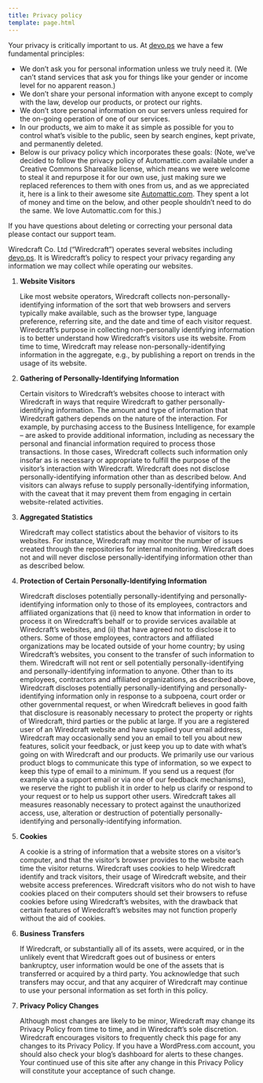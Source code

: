 ```yaml
---
title: Privacy policy
template: page.html
---
```


Your privacy is critically important to us. At [devo.ps](http://devo.ps) we have a few fundamental principles:

* We don’t ask you for personal information unless we truly need it. (We can’t stand services that ask you for things like your gender or income level for no apparent reason.)
* We don’t share your personal information with anyone except to comply with the law, develop our products, or protect our rights.
* We don’t store personal information on our servers unless required for the on-going operation of one of our services.
* In our products, we aim to make it as simple as possible for you to control what’s visible to the public, seen by search engines, kept private, and permanently deleted.
* Below is our privacy policy which incorporates these goals: (Note, we’ve decided to follow  the privacy policy of Automattic.com available under a Creative Commons Sharealike license, which means we were welcome to steal it and repurpose it for our own use, just making sure we replaced references to them with ones from us, and as we appreciated it, here is a link to their awesome site [Automattic.com](http://automattic.com/). They spent a lot of money and time on the below, and other people shouldn’t need to do the same. We love Automattic.com for this.)

If you have questions about deleting or correcting your personal data please contact our support team.

Wiredcraft Co. Ltd (“Wiredcraft”) operates several websites including [devo.ps](http://devo.ps). It is Wiredcraft’s policy to respect your privacy regarding any information we may collect while operating our websites.

1. **Website Visitors**

    Like most website operators, Wiredcraft collects non-personally-identifying information of the sort that web browsers and servers typically make available, such as the browser type, language preference, referring site, and the date and time of each visitor request. Wiredcraft’s purpose in collecting non-personally identifying information is to better understand how Wiredcraft’s visitors use its website. From time to time, Wiredcraft may release non-personally-identifying information in the aggregate, e.g., by publishing a report on trends in the usage of its website.

2. **Gathering of Personally-Identifying Information**

    Certain visitors to Wiredcraft’s websites choose to interact with Wiredcraft in ways that require Wiredcraft to gather personally-identifying information. The amount and type of information that Wiredcraft gathers depends on the nature of the interaction. For example, by purchasing access to the Business Intelligence, for example – are asked to provide additional information, including as necessary the personal and financial information required to process those transactions. In those cases, Wiredcraft collects such information only insofar as is necessary or appropriate to fulfill the purpose of the visitor’s interaction with Wiredcraft. Wiredcraft does not disclose personally-identifying information other than as described below. And visitors can always refuse to supply personally-identifying information, with the caveat that it may prevent them from engaging in certain website-related activities.

3. **Aggregated Statistics**

    Wiredcraft may collect statistics about the behavior of visitors to its websites. For instance, Wiredcraft may monitor the number of issues created through the repositories for internal monitoring. Wiredcraft does not and will never disclose personally-identifying information other than as described below.

4. **Protection of Certain Personally-Identifying Information**

    Wiredcraft discloses potentially personally-identifying and personally-identifying information only to those of its employees, contractors and affiliated organizations that (i) need to know that information in order to process it on Wiredcraft’s behalf or to provide services available at Wiredcraft’s websites, and (ii) that have agreed not to disclose it to others. Some of those employees, contractors and affiliated organizations may be located outside of your home country; by using Wiredcraft’s websites, you consent to the transfer of such information to them. Wiredcraft will not rent or sell potentially personally-identifying and personally-identifying information to anyone. Other than to its employees, contractors and affiliated organizations, as described above, Wiredcraft discloses potentially personally-identifying and personally-identifying information only in response to a subpoena, court order or other governmental request, or when Wiredcraft believes in good faith that disclosure is reasonably necessary to protect the property or rights of Wiredcraft, third parties or the public at large. If you are a registered user of an Wiredcraft website and have supplied your email address, Wiredcraft may occasionally send you an email to tell you about new features, solicit your feedback, or just keep you up to date with what’s going on with Wiredcraft and our products. We primarily use our various product blogs to communicate this type of information, so we expect to keep this type of email to a minimum. If you send us a request (for example via a support email or via one of our feedback mechanisms), we reserve the right to publish it in order to help us clarify or respond to your request or to help us support other users. Wiredcraft takes all measures reasonably necessary to protect against the unauthorized access, use, alteration or destruction of potentially personally-identifying and personally-identifying information.

5. **Cookies**

    A cookie is a string of information that a website stores on a visitor’s computer, and that the visitor’s browser provides to the website each time the visitor returns. Wiredcraft uses cookies to help Wiredcraft identify and track visitors, their usage of Wiredcraft website, and their website access preferences. Wiredcraft visitors who do not wish to have cookies placed on their computers should set their browsers to refuse cookies before using Wiredcraft’s websites, with the drawback that certain features of Wiredcraft’s websites may not function properly without the aid of cookies.

6. **Business Transfers**

    If Wiredcraft, or substantially all of its assets, were acquired, or in the unlikely event that Wiredcraft goes out of business or enters bankruptcy, user information would be one of the assets that is transferred or acquired by a third party. You acknowledge that such transfers may occur, and that any acquirer of Wiredcraft may continue to use your personal information as set forth in this policy.

7. **Privacy Policy Changes**

    Although most changes are likely to be minor, Wiredcraft may change its Privacy Policy from time to time, and in Wiredcraft’s sole discretion. Wiredcraft encourages visitors to frequently check this page for any changes to its Privacy Policy. If you have a WordPress.com account, you should also check your blog’s dashboard for alerts to these changes. Your continued use of this site after any change in this Privacy Policy will constitute your acceptance of such change.
    